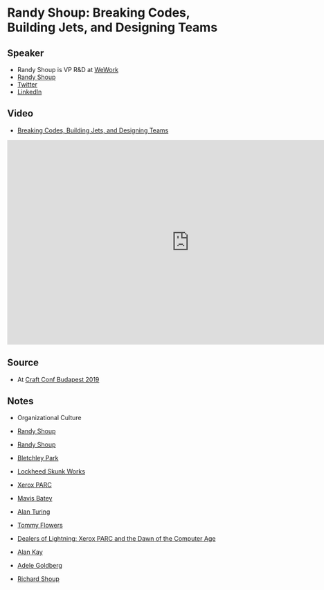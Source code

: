 # Randy Shoup: Breaking Codes, Building Jets, and Designing Teams

## Speaker

* Randy Shoup is VP R&amp;D at [WeWork](https://www.wework.com/)
* [Randy Shoup](http://randyshoup.com/)
* [Twitter](https://twitter.com/randyshoup/)
* [LinkedIn](https://www.linkedin.com/in/randyshoup/)

## Video

* [Breaking Codes, Building Jets, and Designing Teams](https://www.youtube.com/watch?v=wSzhADSL2Ww)

<iframe width="840" height="472" src="https://www.youtube.com/embed/wSzhADSL2Ww"
frameborder="0"
allow="accelerometer; autoplay; encrypted-media; gyroscope; picture-in-picture"
allowfullscreen>
</iframe>

## Source

* At [Craft Conf Budapest 2019](https://craft-conf.com/)

## Notes

* Organizational Culture

* [Randy Shoup](https://twitter.com/randyshoup/)
* [Randy Shoup](http://randyshoup.com/)

* [Bletchley Park](https://bletchleypark.org.uk/)
* [Lockheed Skunk Works](https://en.wikipedia.org/wiki/Skunk_Works)
* [Xerox PARC](https://en.wikipedia.org/wiki/PARC_(company))

* [Mavis Batey](https://en.wikipedia.org/wiki/Mavis_Batey)
* [Alan Turing](https://en.wikipedia.org/wiki/Alan_Turing)
* [Tommy Flowers](https://en.wikipedia.org/wiki/Tommy_Flowers)


* [Dealers of Lightning: Xerox PARC and the Dawn of the Computer Age](http://michaelhiltzik.com/dealers-of-lightning/)
* [Alan Kay](https://en.wikipedia.org/wiki/Alan_Kay)
* [Adele Goldberg](https://en.wikipedia.org/wiki/Adele_Goldberg_(computer_scientist))
* [Richard Shoup](https://en.wikipedia.org/wiki/Richard_Shoup_(programmer))



